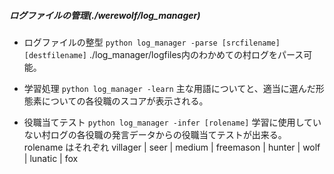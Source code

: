 
##### ログファイルの管理(./werewolf/log_manager)
* ログファイルの整型
`python log_manager -parse [srcfilename] [destfilename]`
./log_manager/logfiles内のわかめての村ログをパース可能。

* 学習処理
`python log_manager -learn`
主な用語についてと、適当に選んだ形態素についての各役職のスコアが表示される。

* 役職当てテスト
`python log_manager -infer [rolename]`
学習に使用していない村ログの各役職の発言データからの役職当てテストが出来る。rolename はそれぞれ villager | seer | medium | freemason | hunter | wolf | lunatic | fox

 